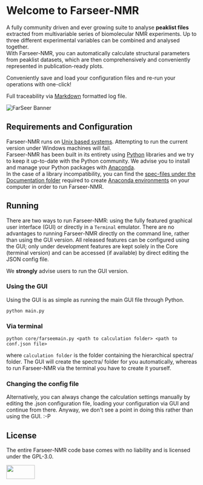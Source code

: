 # Welcome to Farseer-NMR

A fully community driven and ever growing suite to analyse **peaklist files** extracted from multivariable series of biomolecular NMR experiments. Up to three different experimental variables can be combined and analysed together.  
With Farseer-NMR, you can automatically calculate structural parameters from peaklist datasets, which are then comprehensively and conveniently represented in publication-ready plots.

Conveniently save and load your configuration files and re-run your operations with one-click!

Full traceability via [Markdown](https://en.wikipedia.org/wiki/Markdown) formatted log file.

![FarSeer Banner](https://github.com/joaomcteixeira/FarSeer-NMR/blob/master/Documentation/Figures/FS_banner.png?raw=true)

## Requirements and Configuration

Farseer-NMR runs on [Unix based systems](https://en.wikipedia.org/wiki/Unix). Attempting to run the current version under Windows machines will fail.  
Farseer-NMR has been built in its entirety using [Python](https://www.python.org/) libraries and we try to keep it up-to-date with the Python community. We advise you to install and manage your Python packages with [Anaconda](https://www.anaconda.com/download/).  
In the case of a library incompatibility, you can find the [spec-files under the Documentation folder](https://github.com/joaomcteixeira/FarSeer-NMR/tree/master/Documentation) required to create [Anaconda environments](https://conda.io/docs/user-guide/tasks/manage-environments.html) on your computer in order to run Farseer-NMR.

## Running

There are two ways to run Farseer-NMR: using the fully featured graphical user interface (GUI) or directly in a ```Terminal``` emulator. There are no advantages to running Farseer-NMR directly on the command line, rather than using the GUI version. All released features can be configured using the GUI; only under development features are kept solely in the Core (terminal version) and can be accessed (if available) by direct editing the JSON config file.

We **strongly** advise users to run the GUI version.  

### Using the GUI

Using the GUI is as simple as running the main GUI file through Python.

```
python main.py
```

### Via terminal

```
python core/farseemain.py <path to calculation folder> <path to conf.json file>
```

where ```calculation folder``` is the folder containing the hierarchical spectra/ folder. The GUI will create the spectra/ folder for you automatically, whereas to run Farseer-NMR via the terminal you have to create it yourself.

### Changing the config file

Alternatively, you can always change the calculation settings manually by editing the .json configuration file, loading your configuration via GUI and continue from there. Anyway, we don't see a point in doing this rather than using the GUI. :-P

## License

The entire Farseer-NMR code base comes with no liability and is licensed under the GPL-3.0.

<a href="https://www.gnu.org/licenses/gpl-3.0.en.html"><img src="https://upload.wikimedia.org/wikipedia/commons/thumb/9/93/GPLv3_Logo.svg/1200px-GPLv3_Logo.svg.png" width="75" height="37"></a>
